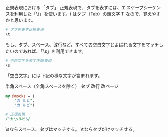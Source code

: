 
正規表現における「タブ」
正規表現で、タブを表すには、エスケープシーケンスを利用した「\t」を使います。t はタブ（Tab）の頭文字  T なので、覚えやすかと思います。

```perl
# タブを表す正規表現
\t
```

もし、タブ、スペース、改行など、すべての空白文字とよばれる文字をマッチしたいのであれば、「\s」を利用できます。

```perl
# 空白文字を表す正規表現
\s
```

「空白文字」には下記の様な文字が含まれます。

半角スペース（全角スペースを除く）
タブ
改行
改ページ

```perl
my @mocks = (
	"カ ルビ",
	"カ ルビ")

# 正規表現
/^カ\sルビ$/
```

\sならスペース、タブはマッチする。
\tならタブだけマッチする。
